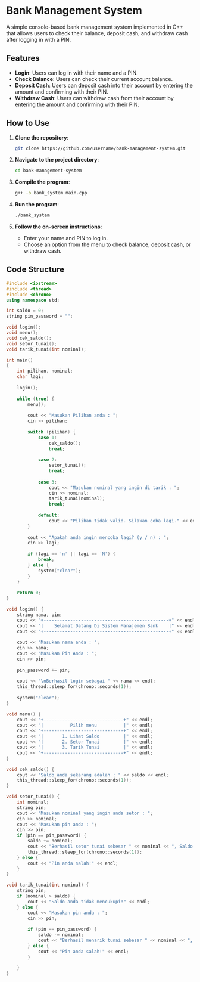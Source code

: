 # Bank Management System

A simple console-based bank management system implemented in C++ that allows users to check their balance, deposit cash, and withdraw cash after logging in with a PIN.

## Features

- **Login**: Users can log in with their name and a PIN.
- **Check Balance**: Users can check their current account balance.
- **Deposit Cash**: Users can deposit cash into their account by entering the amount and confirming with their PIN.
- **Withdraw Cash**: Users can withdraw cash from their account by entering the amount and confirming with their PIN.

## How to Use

1. **Clone the repository**:
    ```bash
    git clone https://github.com/username/bank-management-system.git
    ```

2. **Navigate to the project directory**:
    ```bash
    cd bank-management-system
    ```

3. **Compile the program**:
    ```bash
    g++ -o bank_system main.cpp
    ```

4. **Run the program**:
    ```bash
    ./bank_system
    ```

5. **Follow the on-screen instructions**:
    - Enter your name and PIN to log in.
    - Choose an option from the menu to check balance, deposit cash, or withdraw cash.

## Code Structure

```cpp
#include <iostream>
#include <thread>
#include <chrono>
using namespace std;

int saldo = 0;
string pin_password = "";

void login();
void menu();
void cek_saldo();
void setor_tunai();
void tarik_tunai(int nominal);

int main()
{
    int pilihan, nominal;
    char lagi;
    
    login();
    
    while (true) {
        menu();
        
        cout << "Masukan Pilihan anda : ";
        cin >> pilihan;
        
        switch (pilihan) {
            case 1:
                cek_saldo();
                break;
                
            case 2:
                setor_tunai();
                break;
                
            case 3:
                cout << "Masukan nominal yang ingin di tarik : ";
                cin >> nominal;
                tarik_tunai(nominal);
                break;
                
            default:
                cout << "Pilihan tidak valid. Silakan coba lagi." << endl;
        }
        
        cout << "Apakah anda ingin mencoba lagi? (y / n) : ";
        cin >> lagi;
        
        if (lagi == 'n' || lagi == 'N') {
            break;
        } else {
            system("clear");
        }
    }
    
    return 0;
}

void login() {
    string nama, pin;
    cout << "+-----------------------------------------------+" << endl;
    cout << "|    Selamat Datang Di Sistem Manajemen Bank    |" << endl;
    cout << "+-----------------------------------------------+" << endl;
    
    cout << "Masukan nama anda : ";
    cin >> nama;
    cout << "Masukan Pin Anda : ";
    cin >> pin;
    
    pin_password += pin;
    
    cout << "\nBerhasil login sebagai " << nama << endl;
    this_thread::sleep_for(chrono::seconds(1));
    
    system("clear");
}

void menu() {
    cout << "+------------------------------+" << endl;
    cout << "|          Pilih menu          |" << endl;
    cout << "+------------------------------+" << endl;
    cout << "|       1. Lihat Saldo         |" << endl;
    cout << "|       2. Setor Tunai         |" << endl;
    cout << "|       3. Tarik Tunai         |" << endl;
    cout << "+------------------------------+" << endl;
}

void cek_saldo() {
    cout << "Saldo anda sekarang adalah : " << saldo << endl;
    this_thread::sleep_for(chrono::seconds(1));
}

void setor_tunai() {
    int nominal;
    string pin;
    cout << "Masukan nominal yang ingin anda setor : ";
    cin >> nominal;
    cout << "Masukan pin anda : ";
    cin >> pin;
    if (pin == pin_password) {
        saldo += nominal;    
        cout << "Berhasil setor tunai sebesar " << nominal << ", Saldo anda sekarang adalah " << saldo << endl;
        this_thread::sleep_for(chrono::seconds(1));
    } else {
        cout << "Pin anda salah!" << endl;
    }
}

void tarik_tunai(int nominal) {
    string pin;
    if (nominal > saldo) {
        cout << "Saldo anda tidak mencukupi!" << endl;
    } else {
        cout << "Masukan pin anda : ";
        cin >> pin;
        
        if (pin == pin_password) {
            saldo -= nominal;
            cout << "Berhasil menarik tunai sebesar " << nominal << ", Saldo anda sekarang : " << saldo << endl; 
        } else {
            cout << "Pin anda salah!" << endl;
        }
        
    }
}
